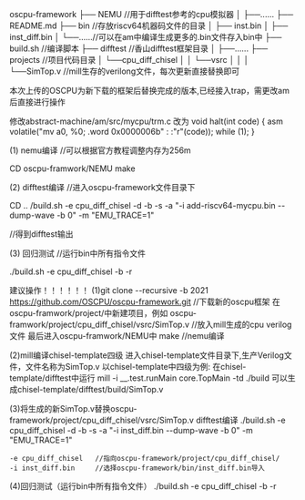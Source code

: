 oscpu-framework
├── NEMU //用于difftest参考的cpu模拟器
│ ├──......
├── README.md
├── bin //存放riscv64机器码文件的目录
│ ├── inst.bin
│ ├── inst_diff.bin
│ └──......//可以在am中编译生成更多的.bin文件存入bin中
├── build.sh //编译脚本
├── difftest //香山difftest框架目录
│ ├──......
├── projects //项目代码目录
│ └──cpu_diff_chisel 
│ │ └──vsrc
│ │ │   └──SimTop.v  //mill生存的verilong文件，每次更新直接替换即可




本次上传的OSCPU为新下载的框架后替换完成的版本,已经接入trap，需更改am后直接进行操作

修改abstract-machine/am/src/mycpu/trm.c
改为
void halt(int code) {
  asm volatile("mv a0, %0; .word 0x0000006b" : :"r"(code));
  while (1);
}


(1) nemu编译			//可以根据官方教程调整内存为256m

CD oscpu-framwork/NEMU
make

(2) difftest编译		//进入oscpu-framework文件目录下

CD .. 
/build.sh -e cpu_diff_chisel -d -b -s -a "-i add-riscv64-mycpu.bin --dump-wave -b 0" -m "EMU_TRACE=1" 

//得到difftest输出

(3) 回归测试			//运行bin中所有指令文件
     
./build.sh -e cpu_diff_chisel -b -r




建议操作！！！！！！
(1)git clone --recursive -b 2021 https://github.com/OSCPU/oscpu-framework.git  //下载新的oscpu框架
在oscpu-framwork/project/中新建项目，例如
oscpu-framwork/project/cpu_diff_chisel/vsrc/SimTop.v     //放入mill生成的cpu verilog文件
最后进入oscpu-framwork/NEMU中
make        //nemu编译

       
(2)mill编译chisel-template四级
进入chisel-template文件目录下,生产Verilog文件，文件名称为SimTop.v
以chisel-template中四级为例:
在chisel-template/difftest中运行
    mill -i __.test.runMain core.TopMain -td ./build
可以生成chisel-template/difftest/build/SimTop.v     

(3)将生成的新SimTop.v替换oscpu-framework/project/cpu_diff_chisel/vsrc/SimTop.v
difftest编译
./build.sh -e cpu_diff_chisel -d -b -s -a "-i inst_diff.bin --dump-wave -b 0" -m "EMU_TRACE=1" 

	-e cpu_diff_chisel   //指向oscpu-framework/project/cpu_diff_chisel/
	-i inst_diff.bin     //选择oscpu-framework/bin/inst_diff.bin导入


(4)回归测试（运行bin中所有指令文件）
     ./build.sh -e cpu_diff_chisel -b -r
     
     

    


